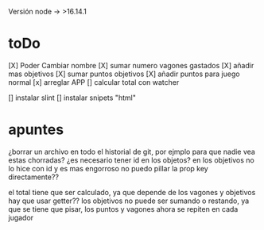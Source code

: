 Versión node -> >16.14.1

# toDo
[X] Poder Cambiar nombre
[X] sumar numero vagones gastados
[X] añadir mas objetivos
[X] sumar puntos objetivos
[X] añadir puntos para juego normal
[x] arreglar APP
[] calcular total con watcher

[] instalar slint
[] instalar snipets "html"

# apuntes

¿borrar un archivo en todo el historial de git, por ejmplo para que nadie vea estas chorradas?
¿es necesario tener id en los objetos? en los objetivos no lo hice con id y es mas engorroso 
no puedo pillar la prop key directamente??

el total tiene que ser calculado, ya que depende de los vagones y objetivos
hay que usar getter??
los objetivos no puede ser sumando o restando, ya que se tiene que pisar, 
los puntos y vagones ahora se repiten en cada jugador 